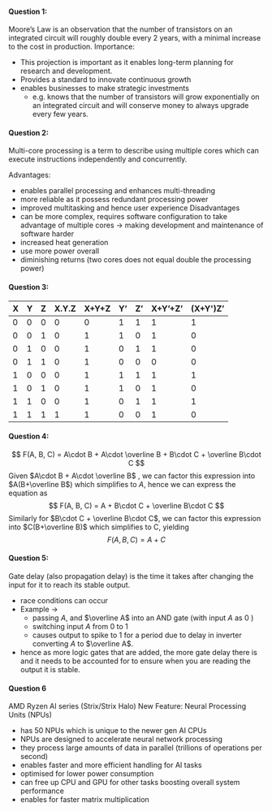 #### Question 1:
Moore’s Law is an observation that the number of transistors on an integrated circuit will roughly double every 2 years, with a minimal increase to the cost in production.
Importance:
- This projection is important as it enables long-term planning for research and development. 
- Provides a standard to innovate continuous growth
- enables businesses to make strategic investments 
	- e.g. knows that the number of transistors will grow exponentially on an integrated circuit and will conserve money to always upgrade every few years.
#### Question 2:
Multi-core processing is a term to describe using multiple cores which can execute instructions independently and concurrently. 

Advantages:
- enables parallel processing and enhances multi-threading
- more reliable as it possess redundant processing power
- improved multitasking and hence user experience 
Disadvantages
- can be more complex, requires software configuration to take advantage of multiple cores -> making development and maintenance of software harder
- increased heat generation
- use more power overall
- diminishing returns (two cores does not equal double the processing power)
#### Question 3:

| X   | Y   | Z   | X.Y.Z | X+Y+Z | Y’  | Z’  | X+Y’+Z’ | (X+Y')Z’ |
| --- | --- | --- | ----- | ----- | --- | --- | ------- | -------- |
| 0   | 0   | 0   | 0     | 0     | 1   | 1   | 1       | 1        |
| 0   | 0   | 1   | 0     | 1     | 1   | 0   | 1       | 0        |
| 0   | 1   | 0   | 0     | 1     | 0   | 1   | 1       | 0        |
| 0   | 1   | 1   | 0     | 1     | 0   | 0   | 0       | 0        |
| 1   | 0   | 0   | 0     | 1     | 1   | 1   | 1       | 1        |
| 1   | 0   | 1   | 0     | 1     | 1   | 0   | 1       | 0        |
| 1   | 1   | 0   | 0     | 1     | 0   | 1   | 1       | 1        |
| 1   | 1   | 1   | 1     | 1     | 0   | 0   | 1       | 0        |

#### Question 4:
$$
F(A, B, C) = A\cdot B + A\cdot \overline B + B\cdot C + \overline B\cdot C
$$
Given $A\cdot B + A\cdot \overline B$  , we can factor this expression into $A(B+\overline B$) which simplifies to $A$,  hence we can express the equation as
$$
F(A, B, C) = A + B\cdot C + \overline B\cdot C
$$
Similarly for $B\cdot C + \overline B\cdot C$, we can factor this expression into $C(B+\overline B)$ which simplifies to C,  yielding
$$
F(A, B, C) = A + C
$$
#### Question 5:
Gate delay (also propagation delay) is the time it takes after changing the input for it to reach its stable output.
- race conditions can occur 
- Example ->
	- passing $A$, and $\overline A$ into an AND gate (with input $A$ as $0$ )
	- switching input $A$ from $0$ to $1$
	- causes output to spike to $1$ for a period due to delay in inverter converting $A$ to $\overline A$.
- hence as more logic gates that are added, the more gate delay there is and it needs to be accounted for to ensure when you are reading the output it is stable.
#### Question 6
AMD Ryzen AI series (Strix/Strix Halo)
New Feature: Neural Processing Units (NPUs)
- has 50 NPUs which is unique to the newer gen AI CPUs
- NPUs are designed to accelerate neural network processing
- they process large amounts of data in parallel (trillions of operations per second)
- enables faster and more efficient handling for AI tasks
- optimised for lower power consumption
- can free up CPU and GPU for other tasks boosting overall system performance
- enables for faster matrix multiplication